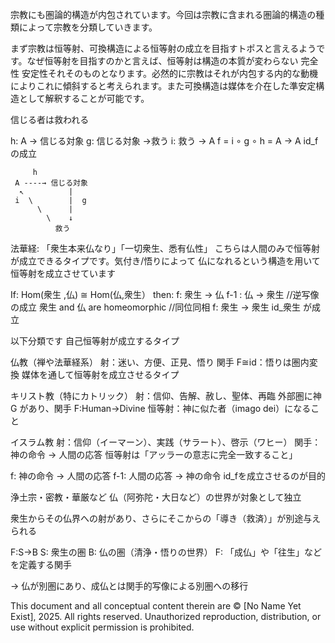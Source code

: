 宗教にも圏論的構造が内包されています。今回は宗教に含まれる圏論的構造の種類によって宗教を分類していきます。

まず宗教は恒等射、可換構造による恒等射の成立を目指すトポスと言えるようです。なぜ恒等射を目指すのかと言えば、恒等射は構造の本質が変わらない 完全性 安定性それそのものとなります。必然的に宗教はそれが内包する内的な動機によりこれに傾斜すると考えられます。また可換構造は媒体を介在した準安定構造として解釈することが可能です。

信じる者は救われる

h: A → 信じる対象
g: 信じる対象 →救う
i: 救う → A
f = i ∘ g ∘ h = A → A
id_fの成立

         h
     A ----→ 信じる対象
      ↖          |
     i  \        |  g
          \      |  
            \    ↓
              救う


法華経: 「衆生本来仏なり」「一切衆生、悉有仏性」
こちらは人間のみで恒等射が成立できるタイプです。気付き/悟りによって
仏になれるという構造を用いて恒等射を成立させています

If:
Hom(衆生 ,仏) ≅ Hom(仏,衆生）
then:
f: 衆生 → 仏
f-1 : 仏 → 衆生 //逆写像の成立
衆生 and 仏 are homeomorphic //同位同相
f: 衆生 → 衆生
id_衆生 が成立


以下分類です
自己恒等射が成立するタイプ

仏教（禅や法華経系）
射：迷い、方便、正見、悟り
関手 F≅id：悟りは圏内変換
媒体を通して恒等射を成立させるタイプ


キリスト教（特にカトリック）
射：信仰、告解、赦し、聖体、再臨
外部圏に神 G があり、関手 F:Human→Divine
恒等射：神に似た者（imago dei）になること

イスラム教
射：信仰（イーマーン）、実践（サラート）、啓示（ワヒー）
関手：神の命令 → 人間の応答
恒等射は「アッラーの意志に完全一致すること」

f: 神の命令 → 人間の応答
f-1: 人間の応答 → 神の命令
id_fを成立させるのが目的


浄土宗・密教・華厳など
仏（阿弥陀・大日など）の世界が対象として独立

衆生からその仏界への射があり、さらにそこからの「導き（救済）」が別途与えられる

F:S→B
S: 衆生の圏
B: 仏の圏（清浄・悟りの世界）
F: 「成仏」や「往生」などを定義する関手

→ 仏が別圏にあり、成仏とは関手的写像による別圏への移行


This document and all conceptual content therein are © [No Name Yet Exist], 2025. All rights reserved. Unauthorized reproduction, distribution, or use without explicit permission is prohibited.